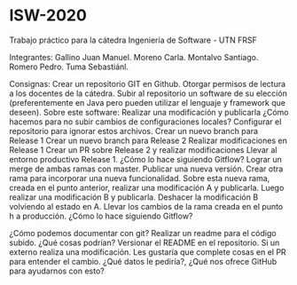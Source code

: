 # ISW-2020
Trabajo práctico para la cátedra Ingeniería de Software - UTN FRSF

Integrantes:
    Gallino Juan Manuel.
    Moreno Carla.
    Montalvo Santiago.
    Romero Pedro.
    Tuma Sebastiánl.


Consignas:
Crear un repositorio GIT en Github. Otorgar permisos de lectura a los docentes de la cátedra. 
Subir al repositorio un software de su elección (preferentemente en Java pero pueden utilizar el lenguaje y framework que deseen). Sobre este software:
Realizar una modificación y publicarla
¿Cómo hacemos para no subir cambios de configuraciones locales? Configurar el repositorio para ignorar estos archivos.
Crear un nuevo branch para Release 1
Crear un nuevo branch para Release 2
Realizar modificaciones en Release 1
Crear un PR sobre Release 2 y realizar modificaciones
Llevar al entorno productivo Release 1. ¿Cómo lo hace siguiendo Gitflow?
Lograr un merge de ambas ramas con master. Publicar una nueva versión.
Crear otra rama para incorporar una nueva funcionalidad.
Sobre esta nueva rama, creada en el punto anterior, realizar una modificación A y publicarla. Luego realizar una modificación B y publicarla. Deshacer la modificación B volviendo al estado en A.
Llevar los cambios de la rama creada en el punto h a producción. ¿Cómo lo hace siguiendo Gitflow?

¿Cómo podemos documentar con git? 
Realizar un readme para el código subido. ¿Qué cosas podrían? Versionar el README en el repositorio.
Si un externo realiza una modificación. Les gustaría que complete cosas en el PR para entender el cambio. ¿Qué datos le pediría?, ¿Qué nos ofrece GitHub para ayudarnos con esto? 
